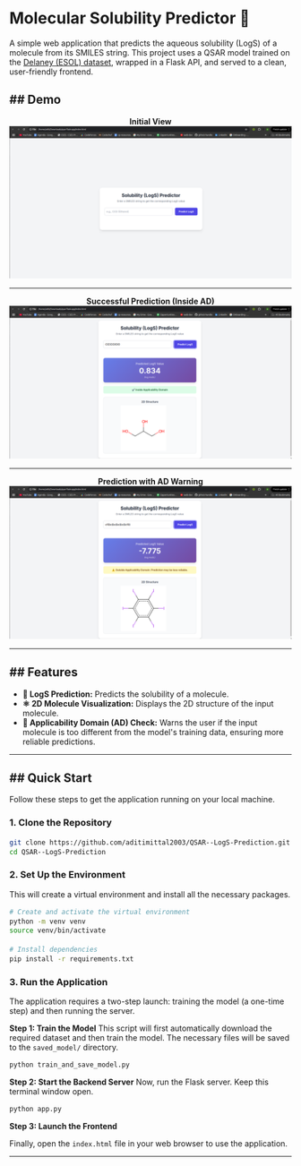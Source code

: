 # Molecular Solubility Predictor 🧪

A simple web application that predicts the aqueous solubility (LogS) of a molecule from its SMILES string. This project uses a QSAR model trained on the [Delaney (ESOL) dataset](https://deepchemdata.s3-us-west-1.amazonaws.com/datasets/delaney-processed.csv), wrapped in a Flask API, and served to a clean, user-friendly frontend.

## ## Demo

<p align="center">
  <strong>Initial View</strong><br>
  <img src="Demo/app-initial-view.png" alt="Initial view of the predictor" width="700">
</p>
<hr>
<p align="center">
  <strong>Successful Prediction (Inside AD)</strong><br>
  <img src="Demo/app-prediction-success.png" alt="Successful prediction for Glycerol" width="700">
</p>
<hr>
<p align="center">
  <strong>Prediction with AD Warning</strong><br>
  <img src="Demo/app-ad-warning.png" alt="Prediction for Hexaiodobenzene with an AD warning" width="700">
</p>

---
## ## Features

* **🧪 LogS Prediction:** Predicts the solubility of a molecule.
* **⚛️ 2D Molecule Visualization:** Displays the 2D structure of the input molecule.
* **🚦 Applicability Domain (AD) Check:** Warns the user if the input molecule is too different from the model's training data, ensuring more reliable predictions.

---
## ## Quick Start

Follow these steps to get the application running on your local machine.

### 1. Clone the Repository

```bash
git clone https://github.com/aditimittal2003/QSAR--LogS-Prediction.git
cd QSAR--LogS-Prediction
```

### 2. Set Up the Environment

This will create a virtual environment and install all the necessary packages.

```bash
# Create and activate the virtual environment
python -m venv venv
source venv/bin/activate

# Install dependencies
pip install -r requirements.txt
```

### 3. Run the Application
The application requires a two-step launch: training the model (a one-time step) and then running the server.

**Step 1: Train the Model**
This script will first automatically download the required dataset and then train the model. The necessary files will be saved to the `saved_model/` directory.

```bash
python train_and_save_model.py
```

**Step 2: Start the Backend Server**
Now, run the Flask server. Keep this terminal window open.

```bash
python app.py
```

**Step 3: Launch the Frontend**

Finally, open the `index.html` file in your web browser to use the application.

---
